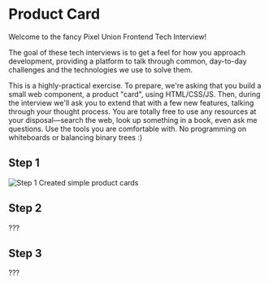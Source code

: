# Product Card

Welcome to the fancy Pixel Union Frontend Tech Interview!

The goal of these tech interviews is to get a feel for how you approach
development, providing a platform to talk through common, day-to-day
challenges and the technologies we use to solve them.

This is a highly-practical exercise. To prepare, we're asking that you build a
small web component, a product "card", using HTML/CSS/JS. Then, during the
interview we'll ask you to extend that with a few new features, talking through
your thought process. You are totally free to use any resources at your
disposal—search the web, look up something in a book, even ask me questions. Use
the tools you are comfortable with. No programming on whiteboards or balancing
binary trees :)

## Step 1

![Step 1](docs/step1.png)
Created simple product cards

## Step 2

???

## Step 3

???
